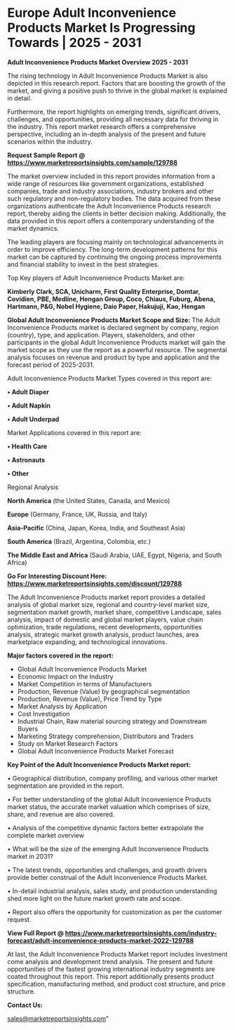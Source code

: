 # Europe Adult Inconvenience Products Market Is Progressing Towards | 2025 - 2031

<Strong> Adult Inconvenience Products Market Overview 2025 - 2031</strong>

The rising technology in Adult Inconvenience Products Market is also depicted in this research report. Factors that are boosting the growth of the market, and giving a positive push to thrive in the global market is explained in detail.

Furthermore, the report highlights on emerging trends, significant drivers, challenges, and opportunities, providing all necessary data for thriving in the industry. This report market research offers a comprehensive perspective, including an in-depth analysis of the present and future scenarios within the industry.

<strong>Request Sample Report @ <a href=https://www.marketreportsinsights.com/sample/129788>https://www.marketreportsinsights.com/sample/129788</a></strong>

The market overview included in this report provides information from a wide range of resources like government organizations, established companies, trade and industry associations, industry brokers and other such regulatory and non-regulatory bodies. The data acquired from these organizations authenticate the Adult Inconvenience Products research report, thereby aiding the clients in better decision making. Additionally, the data provided in this report offers a contemporary understanding of the market dynamics.

The leading players are focusing mainly on technological advancements in order to improve efficiency. The long-term development patterns for this market can be captured by continuing the ongoing process improvements and financial stability to invest in the best strategies.

Top Key players of Adult Inconvenience Products Market are:

<strong>Kimberly Clark, SCA, Unicharm, First Quality Enterprise, Domtar, Covidien, PBE, Medline, Hengan Group, Coco, Chiaus, Fuburg, Abena, Hartmann, P&G, Nobel Hygiene, Daio Paper, Hakujuji, Kao, Hengan</strong>

<strong><b>Global Adult Inconvenience Products Market Scope and Size:</b></strong>
The Adult Inconvenience Products market is declared segment by company, region (country), type, and application. Players, stakeholders, and other participants in the global Adult Inconvenience Products market will gain the market scope as they use the report as a powerful resource. The segmental analysis focuses on revenue and product by type and application and the forecast period of 2025-2031.

Adult Inconvenience Products Market Types covered in this report are:

<strong>• Adult Diaper

• Adult Napkin

• Adult Underpad</strong>

Market Applications covered in this report are:

<strong>• Health Care

• Astronauts

• Other</strong> 

Regional Analysis

<strong>North America</strong> (the United States, Canada, and Mexico)

<strong>Europe</strong> (Germany, France, UK, Russia, and Italy)

<strong>Asia-Pacific</strong> (China, Japan, Korea, India, and Southeast Asia)

<strong>South America</strong> (Brazil, Argentina, Colombia, etc.)

<strong>The Middle East and Africa</strong> (Saudi Arabia, UAE, Egypt, Nigeria, and South Africa)

<strong>Go For Interesting Discount Here: <a href=https://www.marketreportsinsights.com/discount/129788>https://www.marketreportsinsights.com/discount/129788</a></strong>

The Adult Inconvenience Products market report provides a detailed analysis of global market size, regional and country-level market size, segmentation market growth, market share, competitive Landscape, sales analysis, impact of domestic and global market players, value chain optimization, trade regulations, recent developments, opportunities analysis, strategic market growth analysis, product launches, area marketplace expanding, and technological innovations.

<strong><b>Major factors covered in the report:</b></strong>
<ul>
  <li>Global Adult Inconvenience Products Market </li>
  <li>Economic Impact on the Industry</li>
  <li>Market Competition in terms of Manufacturers</li>
  <li>Production, Revenue (Value) by geographical segmentation</li>
  <li>Production, Revenue (Value), Price Trend by Type</li>
  <li>Market Analysis by Application</li>
  <li>Cost Investigation</li>
  <li>Industrial Chain, Raw material sourcing strategy and Downstream Buyers</li>
  <li>Marketing Strategy comprehension, Distributors and Traders</li>
  <li>Study on Market Research Factors</li>
  <li>Global Adult Inconvenience Products Market Forecast</li>
</ul>

<strong><b>Key Point of the Adult Inconvenience Products Market report:</b></strong>

• Geographical distribution, company profiling, and various other market segmentation are provided in the report.

• For better understanding of the global Adult Inconvenience Products market status, the accurate market valuation which comprises of size, share, and revenue are also covered.

• Analysis of the competitive dynamic factors better extrapolate the complete market overview

• What will be the size of the emerging Adult Inconvenience Products market in 2031?

• The latest trends, opportunities and challenges, and growth drivers provide better construal of the Adult Inconvenience Products Market.

• In-detail industrial analysis, sales study, and production understanding shed more light on the future market growth rate and scope.

• Report also offers the opportunity for customization as per the customer request.

<strong><b>View Full Report @ <a href=https://www.marketreportsinsights.com/industry-forecast/adult-inconvenience-products-market-2022-129788>https://www.marketreportsinsights.com/industry-forecast/adult-inconvenience-products-market-2022-129788</a></b></strong>


At last, the Adult Inconvenience Products Market report includes investment come analysis and development trend analysis. The present and future opportunities of the fastest growing international industry segments are coated throughout this report. This report additionally presents product specification, manufacturing method, and product cost structure, and price structure.

<strong>Contact Us:</strong>

sales@marketreportsinsights.com"
